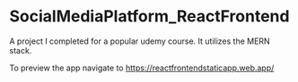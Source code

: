 # SocialMediaPlatform_ReactFrontend
A project I completed for a popular udemy course. It utilizes the MERN stack.


To preview the app navigate to https://reactfrontendstaticapp.web.app/

